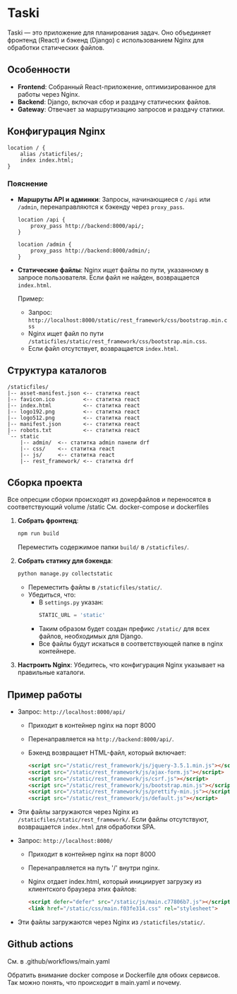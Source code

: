 # Taski

Taski — это приложение для планирования задач. Оно объединяет фронтенд (React) и бэкенд (Django) с использованием Nginx для обработки статических файлов.

## Особенности

- **Frontend**: Собранный React-приложение, оптимизированное для работы через Nginx.
- **Backend**: Django, включая сбор и раздачу статических файлов.
- **Gateway**: Отвечает за маршрутизацию запросов и раздачу статики.

## Конфигурация Nginx

```nginx
location / {
    alias /staticfiles/;
    index index.html;
}
```

### Пояснение

- **Маршруты API и админки**: Запросы, начинающиеся с `/api` или `/admin`, перенаправляются к бэкенду через `proxy_pass`.

  ```nginx
  location /api {
      proxy_pass http://backend:8000/api/;
  }

  location /admin {
      proxy_pass http://backend:8000/admin/;
  }
  ```

- **Статические файлы**: Nginx ищет файлы по пути, указанному в запросе пользователя. Если файл не найден, возвращается `index.html`.

  Пример:
    - Запрос: `http://localhost:8000/static/rest_framework/css/bootstrap.min.css`
    - Nginx ищет файл по пути `/staticfiles/static/rest_framework/css/bootstrap.min.css`.
    - Если файл отсутствует, возвращается `index.html`.

## Структура каталогов

```plaintext
/staticfiles/
|-- asset-manifest.json <-- cтатитка react 
|-- favicon.ico         <-- cтатитка react 
|-- index.html          <-- cтатитка react 
|-- logo192.png         <-- cтатитка react 
|-- logo512.png         <-- cтатитка react 
|-- manifest.json       <-- cтатитка react 
|-- robots.txt          <-- cтатитка react 
`-- static
    |-- admin/  <-- cтатитка admin панели drf 
    |-- css/    <-- cтатитка react 
    |-- js/     <-- cтатитка react
    |-- rest_framework/ <-- cтатитка drf
```

## Сборка проекта
Все опресции сборки происходят из докерфайлов и переносятся в соответствующий volume /static
См. docker-compose и dockerfiles
1. **Собрать фронтенд**:

   ```bash
   npm run build
   ```
   Переместить содержимое папки `build/` в `/staticfiles/`.

2. **Собрать статику для бэкенда**:

   ```bash
   python manage.py collectstatic
   ```
    - Переместить файлы в `/staticfiles/static/`.
    - Убедиться, что:
        - В `settings.py` указан:
          ```python
          STATIC_URL = 'static'
          ```
        - Таким образом будет создан префикс `/static/` для всех файлов, необходимых для Django.
        - Все файлы будут искаться в соответствующей папке в nginx контейнере.
3. **Настроить Nginx**: Убедитесь, что конфигурация Nginx указывает на правильные каталоги.

## Пример работы

- Запрос: `http://localhost:8000/api/`
    - Приходит в контейнер nginx на порт 8000
    - Перенаправляется на `http://backend:8000/api/`.
    - Бэкенд возвращает HTML-файл, который включает:

      ```html
      <script src="/static/rest_framework/js/jquery-3.5.1.min.js"></script>
      <script src="/static/rest_framework/js/ajax-form.js"></script>
      <script src="/static/rest_framework/js/csrf.js"></script>
      <script src="/static/rest_framework/js/bootstrap.min.js"></script>
      <script src="/static/rest_framework/js/prettify-min.js"></script>
      <script src="/static/rest_framework/js/default.js"></script>
      ```

- Эти файлы загружаются через Nginx из `/staticfiles/static/rest_framework/`. Если файлы отсутствуют, возвращается `index.html` для обработки SPA.

- Запрос: `http://localhost:8000/`
    - Приходит в контейнер nginx на порт 8000
    - Перенаправляется на путь '/' внутри nginx.
    - Nginx отдает index.html, который инициирует загрузку из клиентского браузера этих файлов:

      ```html
      <script defer="defer" src="/static/js/main.c77806b7.js"></script>
      <link href="/static/css/main.f03fe314.css" rel="stylesheet">
      ```

- Эти файлы загружаются через Nginx из `/staticfiles/static/`. 


## Github actions
См. в .github/workflows/main.yaml

Обратить внимание docker compose и Dockerfile для обоих сервисов. Так можно понять, что происходит в main.yaml и почему.